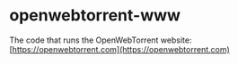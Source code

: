 # openwebtorrent-www
The code that runs the OpenWebTorrent website: [https://openwebtorrent.com](https://openwebtorrent.com)
